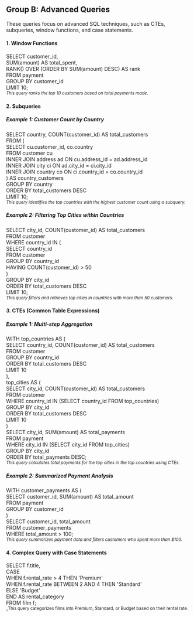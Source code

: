 ## **Group B: Advanced Queries**  
These queries focus on advanced SQL techniques, such as CTEs, subqueries, window functions, and case statements.

#### **1. Window Functions**  
SELECT customer_id,   
       SUM(amount) AS total_spent,   
       RANK() OVER (ORDER BY SUM(amount) DESC) AS rank  
FROM payment  
GROUP BY customer_id  
LIMIT 10;  
<sub>_This query ranks the top 10 customers based on total payments made._<sub/>

#### **2. Subqueries**  
##### Example 1: Customer Count by Country  
SELECT country, COUNT(customer_id) AS total_customers  
FROM (  
    SELECT cu.customer_id, co.country  
    FROM customer cu  
    INNER JOIN address ad ON cu.address_id = ad.address_id  
    INNER JOIN city ci ON ad.city_id = ci.city_id  
    INNER JOIN country co ON ci.country_id = co.country_id  
) AS country_customers  
GROUP BY country  
ORDER BY total_customers DESC  
LIMIT 10;  
<sub>_This query identifies the top countries with the highest customer count using a subquery._<sub/>

##### Example 2: Filtering Top Cities within Countries  
SELECT city_id, COUNT(customer_id) AS total_customers  
FROM customer  
WHERE country_id IN (  
    SELECT country_id  
    FROM customer  
    GROUP BY country_id  
    HAVING COUNT(customer_id) > 50  
)  
GROUP BY city_id  
ORDER BY total_customers DESC  
LIMIT 10;  
<sub>_This query filters and retrieves top cities in countries with more than 50 customers._<sub/>

#### **3. CTEs (Common Table Expressions)**  
##### Example 1: Multi-step Aggregation  
WITH top_countries AS (  
    SELECT country_id, COUNT(customer_id) AS total_customers  
    FROM customer  
    GROUP BY country_id  
    ORDER BY total_customers DESC  
    LIMIT 10  
),  
top_cities AS (  
    SELECT city_id, COUNT(customer_id) AS total_customers  
    FROM customer  
    WHERE country_id IN (SELECT country_id FROM top_countries)  
    GROUP BY city_id  
    ORDER BY total_customers DESC  
    LIMIT 10  
)  
SELECT city_id, SUM(amount) AS total_payments  
FROM payment  
WHERE city_id IN (SELECT city_id FROM top_cities)  
GROUP BY city_id  
ORDER BY total_payments DESC;  
<sub>_This query calculates total payments for the top cities in the top countries using CTEs._<sub/>  

##### Example 2: Summarized Payment Analysis  
WITH customer_payments AS (  
    SELECT customer_id, SUM(amount) AS total_amount  
    FROM payment  
    GROUP BY customer_id  
)  
SELECT customer_id, total_amount  
FROM customer_payments  
WHERE total_amount > 100;  
<sub>_This query summarizes payment data and filters customers who spent more than $100._<sub/>

#### **4. Complex Query with Case Statements**
SELECT f.title,  
       CASE   
           WHEN f.rental_rate > 4 THEN 'Premium'  
           WHEN f.rental_rate BETWEEN 2 AND 4 THEN 'Standard'  
           ELSE 'Budget'  
       END AS rental_category  
FROM film f;  
<sub>_This query categorizes films into Premium, Standard, or Budget based on their rental rate.<sub/>
